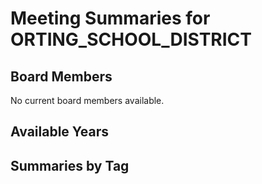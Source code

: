 # Meeting Summaries for ORTING_SCHOOL_DISTRICT

## Board Members

No current board members available.

## Available Years

## Summaries by Tag
